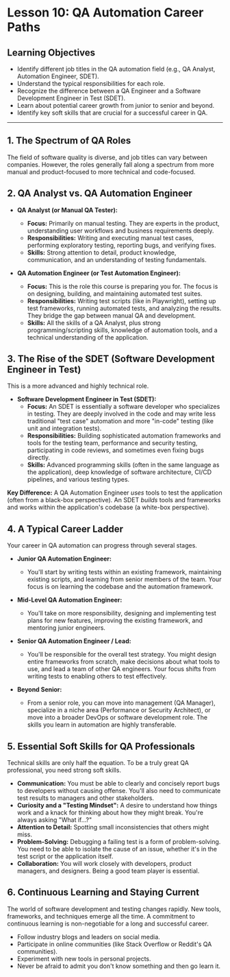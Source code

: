 # Lesson 10: QA Automation Career Paths

## Learning Objectives

- Identify different job titles in the QA automation field (e.g., QA Analyst, Automation Engineer, SDET).
- Understand the typical responsibilities for each role.
- Recognize the difference between a QA Engineer and a Software Development Engineer in Test (SDET).
- Learn about potential career growth from junior to senior and beyond.
- Identify key soft skills that are crucial for a successful career in QA.

---

## 1. The Spectrum of QA Roles

The field of software quality is diverse, and job titles can vary between companies. However, the roles generally fall along a spectrum from more manual and product-focused to more technical and code-focused.

## 2. QA Analyst vs. QA Automation Engineer

- **QA Analyst (or Manual QA Tester):**
  - **Focus:** Primarily on manual testing. They are experts in the product, understanding user workflows and business requirements deeply.
  - **Responsibilities:** Writing and executing manual test cases, performing exploratory testing, reporting bugs, and verifying fixes.
  - **Skills:** Strong attention to detail, product knowledge, communication, and an understanding of testing fundamentals.

- **QA Automation Engineer (or Test Automation Engineer):**
  - **Focus:** This is the role this course is preparing you for. The focus is on designing, building, and maintaining automated test suites.
  - **Responsibilities:** Writing test scripts (like in Playwright), setting up test frameworks, running automated tests, and analyzing the results. They bridge the gap between manual QA and development.
  - **Skills:** All the skills of a QA Analyst, plus strong programming/scripting skills, knowledge of automation tools, and a technical understanding of the application.

## 3. The Rise of the SDET (Software Development Engineer in Test)

This is a more advanced and highly technical role.

- **Software Development Engineer in Test (SDET):**
  - **Focus:** An SDET is essentially a software developer who specializes in testing. They are deeply involved in the code and may write less traditional "test case" automation and more "in-code" testing (like unit and integration tests).
  - **Responsibilities:** Building sophisticated automation frameworks and tools for the testing team, performance and security testing, participating in code reviews, and sometimes even fixing bugs directly.
  - **Skills:** Advanced programming skills (often in the same language as the application), deep knowledge of software architecture, CI/CD pipelines, and various testing types.

**Key Difference:** A QA Automation Engineer *uses* tools to test the application (often from a black-box perspective). An SDET *builds* tools and frameworks and works within the application's codebase (a white-box perspective).

## 4. A Typical Career Ladder

Your career in QA automation can progress through several stages.

- **Junior QA Automation Engineer:**
  - You'll start by writing tests within an existing framework, maintaining existing scripts, and learning from senior members of the team. Your focus is on learning the codebase and the automation framework.

- **Mid-Level QA Automation Engineer:**
  - You'll take on more responsibility, designing and implementing test plans for new features, improving the existing framework, and mentoring junior engineers.

- **Senior QA Automation Engineer / Lead:**
  - You'll be responsible for the overall test strategy. You might design entire frameworks from scratch, make decisions about what tools to use, and lead a team of other QA engineers. Your focus shifts from writing tests to enabling others to test effectively.

- **Beyond Senior:**
  - From a senior role, you can move into management (QA Manager), specialize in a niche area (Performance or Security Architect), or move into a broader DevOps or software development role. The skills you learn in automation are highly transferable.

## 5. Essential Soft Skills for QA Professionals

Technical skills are only half the equation. To be a truly great QA professional, you need strong soft skills.

- **Communication:** You must be able to clearly and concisely report bugs to developers without causing offense. You'll also need to communicate test results to managers and other stakeholders.
- **Curiosity and a "Testing Mindset":** A desire to understand how things work and a knack for thinking about how they might break. You're always asking "What if...?"
- **Attention to Detail:** Spotting small inconsistencies that others might miss.
- **Problem-Solving:** Debugging a failing test is a form of problem-solving. You need to be able to isolate the cause of an issue, whether it's in the test script or the application itself.
- **Collaboration:** You will work closely with developers, product managers, and designers. Being a good team player is essential.

## 6. Continuous Learning and Staying Current

The world of software development and testing changes rapidly. New tools, frameworks, and techniques emerge all the time. A commitment to continuous learning is non-negotiable for a long and successful career.

- Follow industry blogs and leaders on social media.
- Participate in online communities (like Stack Overflow or Reddit's QA communities).
- Experiment with new tools in personal projects.
- Never be afraid to admit you don't know something and then go learn it.